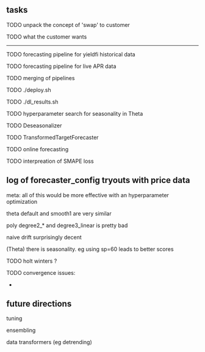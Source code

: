 ## tasks

TODO unpack the concept of 'swap' to customer

TODO what the customer wants

----

TODO forecasting pipeline for yieldfi historical data

TODO forecasting pipeline for live APR data

TODO merging of pipelines

TODO ./deploy.sh

TODO  ./dl_results.sh

TODO hyperparameter search for seasonality in Theta

TODO Deseasonalizer

TODO TransformedTargetForecaster

TODO online forecasting

TODO interpreation of SMAPE loss




## log of forecaster_config tryouts with price data

meta: all of this would be more effective with an hyperparameter optimization

theta default and smooth1 are very similar

poly degree2_* and degree3_linear is pretty bad

naive drift surprisingly decent

(Theta) there is seasonality. eg using sp=60 leads to better scores

TODO holt winters ? 

TODO convergence issues:

- 


## future directions

tuning

ensembling

data transformers (eg detrending)